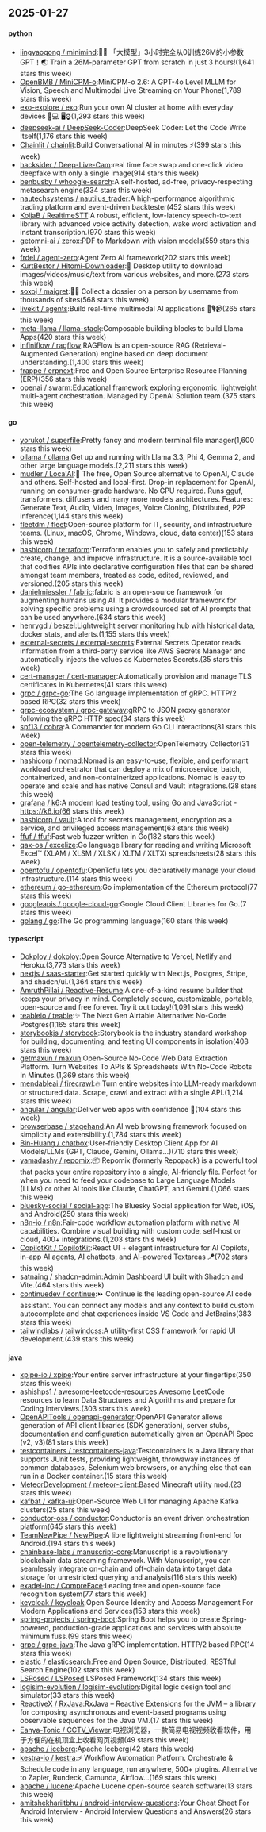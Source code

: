 ## 2025-01-27

#### python
* [jingyaogong / minimind](https://github.com/jingyaogong/minimind):🚀🚀 「大模型」3小时完全从0训练26M的小参数GPT！🌏 Train a 26M-parameter GPT from scratch in just 3 hours!(1,641 stars this week)
* [OpenBMB / MiniCPM-o](https://github.com/OpenBMB/MiniCPM-o):MiniCPM-o 2.6: A GPT-4o Level MLLM for Vision, Speech and Multimodal Live Streaming on Your Phone(1,789 stars this week)
* [exo-explore / exo](https://github.com/exo-explore/exo):Run your own AI cluster at home with everyday devices 📱💻 🖥️⌚(1,293 stars this week)
* [deepseek-ai / DeepSeek-Coder](https://github.com/deepseek-ai/DeepSeek-Coder):DeepSeek Coder: Let the Code Write Itself(1,176 stars this week)
* [Chainlit / chainlit](https://github.com/Chainlit/chainlit):Build Conversational AI in minutes ⚡️(399 stars this week)
* [hacksider / Deep-Live-Cam](https://github.com/hacksider/Deep-Live-Cam):real time face swap and one-click video deepfake with only a single image(914 stars this week)
* [benbusby / whoogle-search](https://github.com/benbusby/whoogle-search):A self-hosted, ad-free, privacy-respecting metasearch engine(334 stars this week)
* [nautechsystems / nautilus_trader](https://github.com/nautechsystems/nautilus_trader):A high-performance algorithmic trading platform and event-driven backtester(452 stars this week)
* [KoljaB / RealtimeSTT](https://github.com/KoljaB/RealtimeSTT):A robust, efficient, low-latency speech-to-text library with advanced voice activity detection, wake word activation and instant transcription.(970 stars this week)
* [getomni-ai / zerox](https://github.com/getomni-ai/zerox):PDF to Markdown with vision models(559 stars this week)
* [frdel / agent-zero](https://github.com/frdel/agent-zero):Agent Zero AI framework(202 stars this week)
* [KurtBestor / Hitomi-Downloader](https://github.com/KurtBestor/Hitomi-Downloader):🍰 Desktop utility to download images/videos/music/text from various websites, and more.(273 stars this week)
* [soxoj / maigret](https://github.com/soxoj/maigret):🕵️‍♂️ Collect a dossier on a person by username from thousands of sites(568 stars this week)
* [livekit / agents](https://github.com/livekit/agents):Build real-time multimodal AI applications 🤖🎙️📹(265 stars this week)
* [meta-llama / llama-stack](https://github.com/meta-llama/llama-stack):Composable building blocks to build Llama Apps(420 stars this week)
* [infiniflow / ragflow](https://github.com/infiniflow/ragflow):RAGFlow is an open-source RAG (Retrieval-Augmented Generation) engine based on deep document understanding.(1,400 stars this week)
* [frappe / erpnext](https://github.com/frappe/erpnext):Free and Open Source Enterprise Resource Planning (ERP)(356 stars this week)
* [openai / swarm](https://github.com/openai/swarm):Educational framework exploring ergonomic, lightweight multi-agent orchestration. Managed by OpenAI Solution team.(375 stars this week)

#### go
* [yorukot / superfile](https://github.com/yorukot/superfile):Pretty fancy and modern terminal file manager(1,600 stars this week)
* [ollama / ollama](https://github.com/ollama/ollama):Get up and running with Llama 3.3, Phi 4, Gemma 2, and other large language models.(2,211 stars this week)
* [mudler / LocalAI](https://github.com/mudler/LocalAI):🤖 The free, Open Source alternative to OpenAI, Claude and others. Self-hosted and local-first. Drop-in replacement for OpenAI, running on consumer-grade hardware. No GPU required. Runs gguf, transformers, diffusers and many more models architectures. Features: Generate Text, Audio, Video, Images, Voice Cloning, Distributed, P2P inference(1,144 stars this week)
* [fleetdm / fleet](https://github.com/fleetdm/fleet):Open-source platform for IT, security, and infrastructure teams. (Linux, macOS, Chrome, Windows, cloud, data center)(153 stars this week)
* [hashicorp / terraform](https://github.com/hashicorp/terraform):Terraform enables you to safely and predictably create, change, and improve infrastructure. It is a source-available tool that codifies APIs into declarative configuration files that can be shared amongst team members, treated as code, edited, reviewed, and versioned.(205 stars this week)
* [danielmiessler / fabric](https://github.com/danielmiessler/fabric):fabric is an open-source framework for augmenting humans using AI. It provides a modular framework for solving specific problems using a crowdsourced set of AI prompts that can be used anywhere.(634 stars this week)
* [henrygd / beszel](https://github.com/henrygd/beszel):Lightweight server monitoring hub with historical data, docker stats, and alerts.(1,155 stars this week)
* [external-secrets / external-secrets](https://github.com/external-secrets/external-secrets):External Secrets Operator reads information from a third-party service like AWS Secrets Manager and automatically injects the values as Kubernetes Secrets.(35 stars this week)
* [cert-manager / cert-manager](https://github.com/cert-manager/cert-manager):Automatically provision and manage TLS certificates in Kubernetes(41 stars this week)
* [grpc / grpc-go](https://github.com/grpc/grpc-go):The Go language implementation of gRPC. HTTP/2 based RPC(32 stars this week)
* [grpc-ecosystem / grpc-gateway](https://github.com/grpc-ecosystem/grpc-gateway):gRPC to JSON proxy generator following the gRPC HTTP spec(34 stars this week)
* [spf13 / cobra](https://github.com/spf13/cobra):A Commander for modern Go CLI interactions(81 stars this week)
* [open-telemetry / opentelemetry-collector](https://github.com/open-telemetry/opentelemetry-collector):OpenTelemetry Collector(31 stars this week)
* [hashicorp / nomad](https://github.com/hashicorp/nomad):Nomad is an easy-to-use, flexible, and performant workload orchestrator that can deploy a mix of microservice, batch, containerized, and non-containerized applications. Nomad is easy to operate and scale and has native Consul and Vault integrations.(28 stars this week)
* [grafana / k6](https://github.com/grafana/k6):A modern load testing tool, using Go and JavaScript - https://k6.io(66 stars this week)
* [hashicorp / vault](https://github.com/hashicorp/vault):A tool for secrets management, encryption as a service, and privileged access management(63 stars this week)
* [ffuf / ffuf](https://github.com/ffuf/ffuf):Fast web fuzzer written in Go(182 stars this week)
* [qax-os / excelize](https://github.com/qax-os/excelize):Go language library for reading and writing Microsoft Excel™ (XLAM / XLSM / XLSX / XLTM / XLTX) spreadsheets(28 stars this week)
* [opentofu / opentofu](https://github.com/opentofu/opentofu):OpenTofu lets you declaratively manage your cloud infrastructure.(114 stars this week)
* [ethereum / go-ethereum](https://github.com/ethereum/go-ethereum):Go implementation of the Ethereum protocol(77 stars this week)
* [googleapis / google-cloud-go](https://github.com/googleapis/google-cloud-go):Google Cloud Client Libraries for Go.(7 stars this week)
* [golang / go](https://github.com/golang/go):The Go programming language(160 stars this week)

#### typescript
* [Dokploy / dokploy](https://github.com/Dokploy/dokploy):Open Source Alternative to Vercel, Netlify and Heroku.(3,773 stars this week)
* [nextjs / saas-starter](https://github.com/nextjs/saas-starter):Get started quickly with Next.js, Postgres, Stripe, and shadcn/ui.(1,364 stars this week)
* [AmruthPillai / Reactive-Resume](https://github.com/AmruthPillai/Reactive-Resume):A one-of-a-kind resume builder that keeps your privacy in mind. Completely secure, customizable, portable, open-source and free forever. Try it out today!(1,091 stars this week)
* [teableio / teable](https://github.com/teableio/teable):✨ The Next Gen Airtable Alternative: No-Code Postgres(1,165 stars this week)
* [storybookjs / storybook](https://github.com/storybookjs/storybook):Storybook is the industry standard workshop for building, documenting, and testing UI components in isolation(408 stars this week)
* [getmaxun / maxun](https://github.com/getmaxun/maxun):Open-Source No-Code Web Data Extraction Platform. Turn Websites To APIs & Spreadsheets With No-Code Robots In Minutes.(1,369 stars this week)
* [mendableai / firecrawl](https://github.com/mendableai/firecrawl):🔥 Turn entire websites into LLM-ready markdown or structured data. Scrape, crawl and extract with a single API.(1,214 stars this week)
* [angular / angular](https://github.com/angular/angular):Deliver web apps with confidence 🚀(104 stars this week)
* [browserbase / stagehand](https://github.com/browserbase/stagehand):An AI web browsing framework focused on simplicity and extensibility.(1,784 stars this week)
* [Bin-Huang / chatbox](https://github.com/Bin-Huang/chatbox):User-friendly Desktop Client App for AI Models/LLMs (GPT, Claude, Gemini, Ollama...)(710 stars this week)
* [yamadashy / repomix](https://github.com/yamadashy/repomix):📦 Repomix (formerly Repopack) is a powerful tool that packs your entire repository into a single, AI-friendly file. Perfect for when you need to feed your codebase to Large Language Models (LLMs) or other AI tools like Claude, ChatGPT, and Gemini.(1,066 stars this week)
* [bluesky-social / social-app](https://github.com/bluesky-social/social-app):The Bluesky Social application for Web, iOS, and Android(250 stars this week)
* [n8n-io / n8n](https://github.com/n8n-io/n8n):Fair-code workflow automation platform with native AI capabilities. Combine visual building with custom code, self-host or cloud, 400+ integrations.(1,203 stars this week)
* [CopilotKit / CopilotKit](https://github.com/CopilotKit/CopilotKit):React UI + elegant infrastructure for AI Copilots, in-app AI agents, AI chatbots, and AI-powered Textareas 🪁(702 stars this week)
* [satnaing / shadcn-admin](https://github.com/satnaing/shadcn-admin):Admin Dashboard UI built with Shadcn and Vite.(464 stars this week)
* [continuedev / continue](https://github.com/continuedev/continue):⏩ Continue is the leading open-source AI code assistant. You can connect any models and any context to build custom autocomplete and chat experiences inside VS Code and JetBrains(383 stars this week)
* [tailwindlabs / tailwindcss](https://github.com/tailwindlabs/tailwindcss):A utility-first CSS framework for rapid UI development.(439 stars this week)

#### java
* [xpipe-io / xpipe](https://github.com/xpipe-io/xpipe):Your entire server infrastructure at your fingertips(350 stars this week)
* [ashishps1 / awesome-leetcode-resources](https://github.com/ashishps1/awesome-leetcode-resources):Awesome LeetCode resources to learn Data Structures and Algorithms and prepare for Coding Interviews.(303 stars this week)
* [OpenAPITools / openapi-generator](https://github.com/OpenAPITools/openapi-generator):OpenAPI Generator allows generation of API client libraries (SDK generation), server stubs, documentation and configuration automatically given an OpenAPI Spec (v2, v3)(81 stars this week)
* [testcontainers / testcontainers-java](https://github.com/testcontainers/testcontainers-java):Testcontainers is a Java library that supports JUnit tests, providing lightweight, throwaway instances of common databases, Selenium web browsers, or anything else that can run in a Docker container.(15 stars this week)
* [MeteorDevelopment / meteor-client](https://github.com/MeteorDevelopment/meteor-client):Based Minecraft utility mod.(23 stars this week)
* [kafbat / kafka-ui](https://github.com/kafbat/kafka-ui):Open-Source Web UI for managing Apache Kafka clusters(25 stars this week)
* [conductor-oss / conductor](https://github.com/conductor-oss/conductor):Conductor is an event driven orchestration platform(645 stars this week)
* [TeamNewPipe / NewPipe](https://github.com/TeamNewPipe/NewPipe):A libre lightweight streaming front-end for Android.(194 stars this week)
* [chainbase-labs / manuscript-core](https://github.com/chainbase-labs/manuscript-core):Manuscript is a revolutionary blockchain data streaming framework. With Manuscript, you can seamlessly integrate on-chain and off-chain data into target data storage for unrestricted querying and analysis(116 stars this week)
* [exadel-inc / CompreFace](https://github.com/exadel-inc/CompreFace):Leading free and open-source face recognition system(77 stars this week)
* [keycloak / keycloak](https://github.com/keycloak/keycloak):Open Source Identity and Access Management For Modern Applications and Services(153 stars this week)
* [spring-projects / spring-boot](https://github.com/spring-projects/spring-boot):Spring Boot helps you to create Spring-powered, production-grade applications and services with absolute minimum fuss.(99 stars this week)
* [grpc / grpc-java](https://github.com/grpc/grpc-java):The Java gRPC implementation. HTTP/2 based RPC(14 stars this week)
* [elastic / elasticsearch](https://github.com/elastic/elasticsearch):Free and Open Source, Distributed, RESTful Search Engine(102 stars this week)
* [LSPosed / LSPosed](https://github.com/LSPosed/LSPosed):LSPosed Framework(134 stars this week)
* [logisim-evolution / logisim-evolution](https://github.com/logisim-evolution/logisim-evolution):Digital logic design tool and simulator(33 stars this week)
* [ReactiveX / RxJava](https://github.com/ReactiveX/RxJava):RxJava – Reactive Extensions for the JVM – a library for composing asynchronous and event-based programs using observable sequences for the Java VM.(17 stars this week)
* [Eanya-Tonic / CCTV_Viewer](https://github.com/Eanya-Tonic/CCTV_Viewer):电视浏览器，一款简易电视视频收看软件，用于方便的在机顶盒上收看网页视频(49 stars this week)
* [apache / iceberg](https://github.com/apache/iceberg):Apache Iceberg(42 stars this week)
* [kestra-io / kestra](https://github.com/kestra-io/kestra):⚡ Workflow Automation Platform. Orchestrate & Schedule code in any language, run anywhere, 500+ plugins. Alternative to Zapier, Rundeck, Camunda, Airflow...(169 stars this week)
* [apache / lucene](https://github.com/apache/lucene):Apache Lucene open-source search software(13 stars this week)
* [amitshekhariitbhu / android-interview-questions](https://github.com/amitshekhariitbhu/android-interview-questions):Your Cheat Sheet For Android Interview - Android Interview Questions and Answers(26 stars this week)
